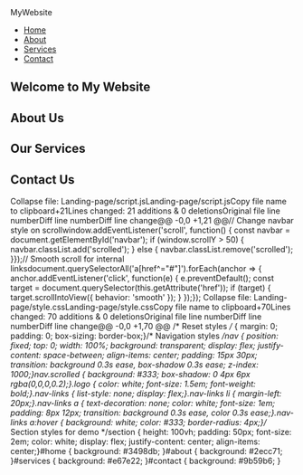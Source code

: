 <!DOCTYPE html><html lang="en"><head>    <meta charset="UTF-8">    <meta name="viewport" content="width=device-width, initial-scale=1.0">    <title>Interactive Navigation Menu</title>    <link rel="stylesheet" href="style.css"></head><body>    <!-- Navigation Menu -->    <nav id="navbar">        <div class="logo">MyWebsite</div>        <ul class="nav-links">            <li><a href="#home">Home</a></li>            <li><a href="#about">About</a></li>            <li><a href="#services">Services</a></li>            <li><a href="#contact">Contact</a></li>        </ul>    </nav>        <!-- Dummy Content to Scroll -->    <section id="home"><h1>Welcome to My Website</h1></section>    <section id="about"><h1>About Us</h1></section>    <section id="services"><h1>Our Services</h1></section>    <section id="contact"><h1>Contact Us</h1></section>    <script src="script.js"></script></body></html>
Collapse file: Landing-page/script.js‎Landing-page/script.js‎Copy file name to clipboard+21Lines changed: 21 additions & 0 deletionsOriginal file line numberDiff line numberDiff line change@@ -0,0 +1,21 @@// Change navbar style on scrollwindow.addEventListener('scroll', function() {    const navbar = document.getElementById('navbar');    if (window.scrollY > 50) {        navbar.classList.add('scrolled');    } else {        navbar.classList.remove('scrolled');    }});// Smooth scroll for internal linksdocument.querySelectorAll('a[href^="#"]').forEach(anchor => {    anchor.addEventListener('click', function(e) {        e.preventDefault();        const target = document.querySelector(this.getAttribute('href'));        if (target) {            target.scrollIntoView({                behavior: 'smooth'            });        }    });});
Collapse file: Landing-page/style.css‎Landing-page/style.css‎Copy file name to clipboard+70Lines changed: 70 additions & 0 deletionsOriginal file line numberDiff line numberDiff line change@@ -0,0 +1,70 @@    /* Reset styles */* {    margin: 0;    padding: 0;    box-sizing: border-box;}/* Navigation styles */nav {    position: fixed;    top: 0;    width: 100%;    background: transparent;    display: flex;    justify-content: space-between;    align-items: center;    padding: 15px 30px;    transition: background 0.3s ease, box-shadow 0.3s ease;    z-index: 1000;}nav.scrolled {    background: #333;    box-shadow: 0 4px 6px rgba(0,0,0,0.2);}.logo {    color: white;    font-size: 1.5em;    font-weight: bold;}.nav-links {    list-style: none;    display: flex;}.nav-links li {    margin-left: 20px;}.nav-links a {    text-decoration: none;    color: white;    font-size: 1em;    padding: 8px 12px;    transition: background 0.3s ease, color 0.3s ease;}.nav-links a:hover {    background: white;    color: #333;    border-radius: 4px;}/* Section styles for demo */section {    height: 100vh;    padding: 50px;    font-size: 2em;    color: white;    display: flex;    justify-content: center;    align-items: center;}#home { background: #3498db; }#about { background: #2ecc71; }#services { background: #e67e22; }#contact { background: #9b59b6; }
